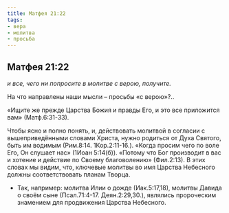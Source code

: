 ```yaml
---
title: Матфея 21:22 
tags: 
- вера
- молитва
- просьба
---
```


## Матфея 21:22

*и все, чего ни попросите в молитве с верою, получите.*

На что направлены наши мысли – просьбы «с верою»?.. 

«Ищите же прежде Царства Божия и правды Его, и это все приложится вам» (Матф.6:31-33). 

Чтобы ясно и полно понять, и, действовать молитвой в согласии с вышеприведёнными словами Христа, нужно родиться от Духа Святого, быть им водимым (Рим.8:14. 1Кор.2:11-16.). «Когда просим чего по воле Его, Он слушает нас» (1Иоан 5:14(б)). «Потому что Бог производит в вас и хотение и действие по Своему благоволению» (Фил.2:13). В этих словах мы видим, что, ключевые молитвы во имя Царства Небесного должны соответствовать  планам Творца. 

- Так, например:  молитва Илии о дожде (Иак.5:17,18), молитвы Давида о своём сыне (Псал.71:4-17. Деян.2:29,30.), являлись пророческим знамением для продвижения Царства Небесного. 